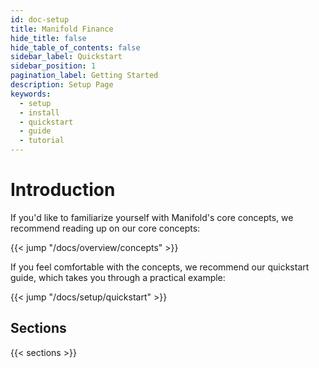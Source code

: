 ```yaml
---
id: doc-setup
title: Manifold Finance
hide_title: false
hide_table_of_contents: false
sidebar_label: Quickstart
sidebar_position: 1
pagination_label: Getting Started
description: Setup Page
keywords:
  - setup
  - install
  - quickstart
  - guide
  - tutorial
---
```


# Introduction

If you'd like to familiarize yourself with Manifold's core concepts, we
recommend reading up on our core concepts:

{{< jump "/docs/overview/concepts" >}}

If you feel comfortable with the concepts, we recommend our quickstart guide,
which takes you through a practical example:

{{< jump "/docs/setup/quickstart" >}}

## Sections

{{< sections >}}
